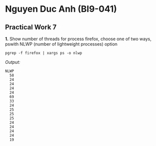 # **Nguyen Duc Anh (BI9-041)**

## **Practical Work 7**
**1.** Show number of threads for process firefox, choose one of two ways, pswith NLWP (number of lightweight processes) option

```shell
pgrep -f firefox | xargs ps -o nlwp
```

*Output:*
```
NLWP
  58
  24
  24
  24
  24
  69
  33
  24
  25
  25
  25
  24
  24
  24
  24
  19
```